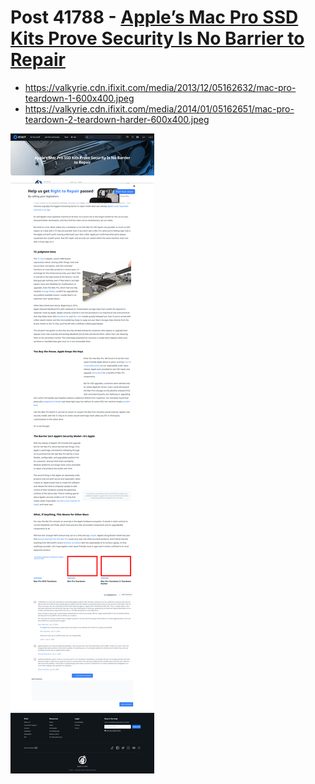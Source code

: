 # Post 41788 - [Apple’s Mac Pro SSD Kits Prove Security Is No Barrier to Repair](https://www.ifixit.com/News/41788/apples-mac-pro-ssd-kits-prove-security-is-no-barrier-to-repair)

- https://valkyrie.cdn.ifixit.com/media/2013/12/05162632/mac-pro-teardown-1-600x400.jpeg
- https://valkyrie.cdn.ifixit.com/media/2014/01/05162651/mac-pro-teardown-2-teardown-harder-600x400.jpeg

![screencap](screenshots/b50fded7-9e4e-4114-97c7-d8e7c8a36b22.png)
